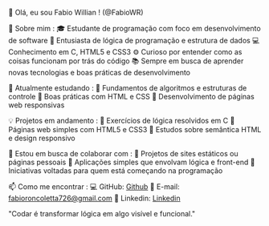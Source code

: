 👋 Olá, eu sou Fabio Willian ! (@FabioWR)

🚀 Sobre mim :
🎓 Estudante de programação com foco em desenvolvimento de software
🧠 Entusiasta de lógica de programação e estrutura de dados
💻 Conhecimento em C, HTML5 e CSS3
⚙️ Curioso por entender como as coisas funcionam por trás do código
📚 Sempre em busca de aprender novas tecnologias e boas práticas de desenvolvimento

🌱 Atualmente estudando :
🔹 Fundamentos de algoritmos e estruturas de controle
🔹 Boas práticas com HTML e CSS
🔹 Desenvolvimento de páginas web responsivas


💡 Projetos em andamento :
🔸 Exercícios de lógica resolvidos em C
🔸 Páginas web simples com HTML5 e CSS3
🔸 Estudos sobre semântica HTML e design responsivo

🤝 Estou em busca de colaborar com :
🔹 Projetos de sites estáticos ou páginas pessoais
🔹 Aplicações simples que envolvam lógica e front-end
🔹 Iniciativas voltadas para quem está começando na programação

📫 Como me encontrar :
💻 GitHub: <a href="https://github.com/FabioWR">Github</a>
📧 E-mail: fabioroncoletta726@gmail.com
💼 Linkedin: <a href="https://www.linkedin.com/in/fabio-roncoletta-082b62273/">Linkedin</a>


"Codar é transformar lógica em algo visível e funcional."
